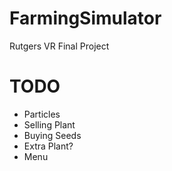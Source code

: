 # FarmingSimulator
Rutgers VR Final Project

# TODO

* Particles
* Selling Plant
* Buying Seeds
* Extra Plant?
* Menu
